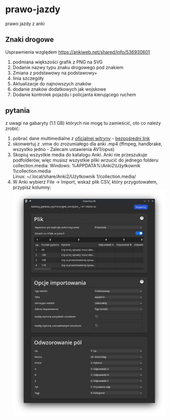 # prawo-jazdy
prawo jazdy z anki

## Znaki drogowe
Usprawnienia względem https://ankiweb.net/shared/info/536930601
1. podmiana większości grafik z PNG na SVG
2. Dodanie nazwy typu znaku drogowego pod znakiem
3. Zmiana z podstawowy na podstawowy+
4. linia szczegóły
5. Aktualizacje do najnowszych znaków
6. dodanie znaków dodatkowych jak wojskowe
7. Dodanie kontrolek pojazdu i policjanta kierującego ruchem

## pytania
z uwagi na gabaryty (1.1 GB) których nie mogę tu zamieścić, oto co należy zrobić:
1. pobrać dane multimedialne z [oficjalnej witryny](https://www.gov.pl/web/infrastruktura/prawo-jazdy) - [bezpośredni link](https://www.gov.pl/pliki/mi/wizualizacje_do_pytan_18_01_2024.zip)
2. skonwertuj z .vmw do zrozumiałego dla anki .mp4 (ffmpeg, handbrake, wszystko jedno - Zalecam ustawienia AV1/opus)
3. Skopiuj wszystkie media do katalogu Anki. Anki nie przeszukuje podfolderów, więc musisz wszystkie pliki wrzucić do jednego folderu collection.media:
Windows:
%APPDATA%\Anki2\Użytkownik 1\collection.media\
Linux:
~/.local/share/Anki2/Użytkownik 1/collection.media/
4. W Anki wybierz File → Import, wskaż plik CSV, który przygotowałem, przypisz kolumny:
![kolumny anki](https://github.com/kompowiec/prawo-jazdy/blob/main/Screenshot_20250912_234002.png?raw=true)
